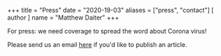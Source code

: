 +++
title = "Press"
date = "2020-19-03"
aliases = ["press", "contact"]
[ author ]
  name = "Matthew Daiter"
+++

For press: we need coverage to spread the word about Corona virus!

Please send us an email [here](mailto:frederik.fitzreiterdank@gmail.com?Subject:Press%20Inquiries%20About%20Students%20Against%20Corona) if you'd like to publish an article.

